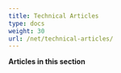 ```yaml
---
title: Technical Articles
type: docs
weight: 30
url: /net/technical-articles/
---
```

**Articles in this section**

